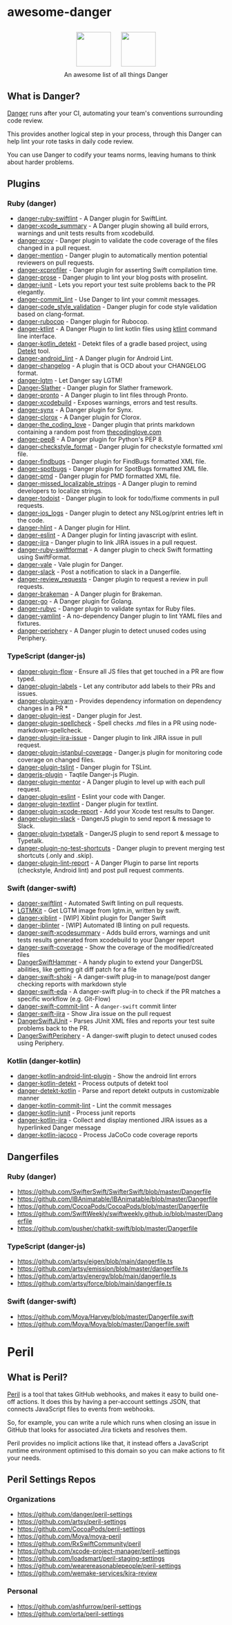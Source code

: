 # awesome-danger

<p align="center">
  <a href="https://danger.systems"><img src="http://danger.systems/images/js/danger-logo-hero-cachable@2x.png" height="80"  hspace="10px" vspace="10px"></a>
  <a href="https://github.com/danger/peril"><img src="http://danger.systems/images/js/peril-logo-hero-cachable@2x.png" height="80"  hspace="10px" vspace="10px"></a>
  </br>An awesome list of all things Danger
</p>


## What is Danger?

[Danger](https://github.com/danger/danger) runs after your CI, automating your team's conventions surrounding code review.

This provides another logical step in your process, through this Danger can help lint your rote tasks in daily code review.

You can use Danger to codify your teams norms, leaving humans to think about harder problems.

## Plugins

### Ruby (danger)
- [danger-ruby-swiftlint](https://github.com/ashfurrow/danger-ruby-swiftlint) - A Danger plugin for SwiftLint.
- [danger-xcode_summary](https://github.com/diogot/danger-xcode_summary) - A Danger plugin showing all build errors, warnings and unit tests results from xcodebuild.
- [danger-xcov](https://github.com/nakiostudio/danger-xcov) - Danger plugin to validate the code coverage of the files changed in a pull request.
- [danger-mention](https://github.com/danger/danger-mention) - Danger plugin to automatically mention potential reviewers on pull requests.
- [danger-xcprofiler](https://github.com/giginet/danger-xcprofiler) - Danger plugin for asserting Swift compilation time.
- [danger-prose](https://github.com/dbgrandi/danger-prose) - Danger plugin to lint your blog posts with proselint.
- [danger-junit](https://github.com/orta/danger-junit) - Lets you report your test suite problems back to the PR elegantly.
- [danger-commit_lint](https://github.com/jonallured/danger-commit_lint) - Use Danger to lint your commit messages.
- [danger-code_style_validation](https://github.com/flix-tech/danger-code_style_validation) - Danger plugin for code style validation based on clang-format.
- [danger-rubocop](https://github.com/ashfurrow/danger-rubocop) - Danger plugin for Rubocop.
- [danger-ktlint](https://github.com/mataku/danger-ktlint) - A Danger Plugin to lint kotlin files using [ktlint](https://github.com/pinterest/ktlint) command line interface.
- [danger-kotlin_detekt](https://github.com/NFesquet/danger-kotlin_detekt) - Detekt files of a gradle based project, using [Detekt](https://github.com/arturbosch/detekt) tool.
- [danger-android_lint](https://github.com/loadsmart/danger-android_lint) - A Danger plugin for Android Lint.
- [danger-changelog](https://github.com/dblock/danger-changelog) - A plugin that is OCD about your CHANGELOG format.
- [danger-lgtm](https://github.com/leonhartX/danger-lgtm) - Let Danger say LGTM!
- [Danger-Slather](https://github.com/BrunoMazzo/Danger-Slather) - Danger plugin for Slather framework.
- [danger-pronto](https://github.com/RestlessThinker/danger-pronto) - A Danger plugin to lint files through Pronto.
- [danger-xcodebuild](https://github.com/valeriomazzeo/danger-xcodebuild) - Exposes warnings, errors and test results.
- [danger-synx](https://github.com/elpassion/danger-synx) - A Danger plugin for Synx.
- [danger-clorox](https://github.com/barbosa/danger-clorox) - A Danger plugin for Clorox.
- [danger-the_coding_love](https://github.com/valeriomazzeo/danger-the_coding_love) - Danger plugin that prints markdown containing a random post from [thecodinglove.com](http://thecodinglove.com)
- [danger-pep8](https://github.com/loadsmart/danger-pep8) - A Danger plugin for Python's PEP 8.
- [danger-checkstyle_format](https://github.com/noboru-i/danger-checkstyle_format) - Danger plugin for checkstyle formatted xml file.
- [danger-findbugs](https://github.com/kazy1991/danger-findbugs) - Danger plugin for FindBugs formatted XML file.
- [danger-spotbugs](https://github.com/mathroule/danger-spotbugs) - Danger plugin for SpotBugs formatted XML file.
- [danger-pmd](https://github.com/mathroule/danger-pmd) - Danger plugin for PMD formatted XML file.
- [danger-missed_localizable_strings](https://github.com/Antondomashnev/danger-missed_localizable_strings) - A Danger plugin to remind developers to localize strings.
- [danger-todoist](https://github.com/hanneskaeufler/danger-todoist) - Danger plugin to look for todo/fixme comments in pull requests.
- [danger-ios_logs](https://github.com/PGSSoft/danger-ios_logs) - Danger plugin to detect any NSLog/print entries left in the code.
- [danger-hlint](https://github.com/blender/danger-hlint) - A Danger plugin for Hlint.
- [danger-eslint](https://github.com/leonhartX/danger-eslint) - A Danger plugin for linting javascript with eslint.
- [danger-jira](https://github.com/RestlessThinker/danger-jira) - Danger plugin to link JIRA issues in a pull request.
- [danger-ruby-swiftformat](https://github.com/garriguv/danger-ruby-swiftformat) - A danger plugin to check Swift formatting using SwiftFormat.
- [danger-vale](https://github.com/MatMoore/danger-vale) - Vale plugin for Danger.
- [danger-slack](https://github.com/duck8823/danger-slack) - Post a notification to slack in a Dangerfile.
- [danger-review_requests](https://github.com/m-nakamura145/danger-review_requests) - Danger plugin to request a review in pull requests.
- [danger-brakeman](https://github.com/nakamurau1/danger-brakeman) - A Danger plugin for Brakeman.
- [danger-go](https://github.com/KennethanCeyer/danger-go) - A Danger plugin for Golang.
- [danger-rubyc](https://github.com/skatkov/danger-rubyc) - Danger plugin to validate syntax for Ruby files.
- [danger-yamlint](https://github.com/skatkov/danger-yamlint) - A no-dependency Danger plugin to lint YAML files and fixtures.
- [danger-periphery](https://github.com/manicmaniac/danger-periphery) - A Danger plugin to detect unused codes using Periphery.

### TypeScript (danger-js)
- [danger-plugin-flow](https://github.com/withspectrum/danger-plugin-flow) - Ensure all JS files that get touched in a PR are flow typed.
- [danger-plugin-labels](https://github.com/withspectrum/danger-plugin-labels) - Let any contributor add labels to their PRs and issues.
- [danger-plugin-yarn](https://github.com/orta/danger-plugin-yarn) - Provides dependency information on dependency changes in a PR *
- [danger-plugin-jest](https://github.com/macklinu/danger-plugin-jest) - Danger plugin for Jest.
- [danger-plugin-spellcheck](https://github.com/orta/danger-plugin-spellcheck) - Spell checks .md files in a PR using node-markdown-spellcheck.
- [danger-plugin-jira-issue](https://github.com/macklinu/danger-plugin-jira-issue) - Danger plugin to link JIRA issue in pull request.
- [danger-plugin-istanbul-coverage](https://github.com/darcy-rayner/danger-plugin-istanbul-coverage) - Danger.js plugin for monitoring code coverage on changed files.
- [danger-plugin-tslint](https://github.com/macklinu/danger-plugin-tslint) - Danger plugin for TSLint.
- [dangerjs-plugin](https://github.com/indigotech/dangerjs-plugin) - Taqtile Danger-js Plugin.
- [danger-plugin-mentor](https://github.com/hanneskaeufler/danger-plugin-mentor) - A Danger plugin to level up with each pull request.
- [danger-plugin-eslint](https://github.com/danpalmer/danger-plugin-eslint) - Eslint your code with Danger.
- [danger-plugin-textlint](https://github.com/okitan/danger-plugin-textlint) - Danger plugin for textlint.
- [danger-plugin-xcode-report](https://github.com/stevethomp/danger-plugin-xcode-report) - Add your Xcode test results to Danger.
- [danger-plugin-slack](https://github.com/julon/danger-plugin-slack) - DangerJS plugin to send report & message to Slack.
- [danger-plugin-typetalk](https://github.com/is2ei/danger-plugin-typetalk) - DangerJS plugin to send report & message to Typetalk.
- [danger-plugin-no-test-shortcuts](https://github.com/macklinu/danger-plugin-no-test-shortcuts) - Danger plugin to prevent merging test shortcuts (.only and .skip).
- [danger-plugin-lint-report](https://github.com/damian-burke/danger-plugin-lint-report/) - A Danger Plugin to parse lint reports (checkstyle, Android lint) and post pull request comments.


### Swift (danger-swift)
- [danger-swiftlint](https://github.com/ashfurrow/danger-swiftlint) - Automated Swift linting on pull requests.
- [LGTMKit](https://github.com/d-date/LGTMKit) - Get LGTM image from lgtm.in, written by swift.
- [danger-xiblint](https://github.com/sunshinejr/danger-xiblint) - [WIP] Xiblint plugin for Danger Swift
- [danger-iblinter](https://github.com/IBDecodable/danger-iblinter) - [WIP] Automated IB linting on pull requests.
- [danger-swift-xcodesummary](https://github.com/f-meloni/danger-swift-xcodesummary) - Adds build errors, warnings and unit tests results generated from xcodebuild to your Danger report
- [danger-swift-coverage](https://github.com/f-meloni/danger-swift-coverage) - Show the coverage of the modified/created files
- [DangerSwiftHammer](https://github.com/el-hoshino/DangerSwiftHammer) - A handy plugin to extend your DangerDSL abilities, like getting git diff patch for a file
- [danger-swift-shoki](https://github.com/yumemi-inc/danger-swift-shoki/) - A danger-swift plug-in to manage/post danger checking reports with markdown style
- [danger-swift-eda](https://github.com/yumemi-inc/danger-swift-eda/) - A danger-swift plug-in to check if the PR matches a specific workflow (e.g. Git-Flow)
- [danger-swift-commit-lint](https://github.com/AppDifferentia/danger-swift-commit-lint) - A `danger-swift` commit linter
- [danger-swift-jira](https://github.com/AppDifferentia/danger-swift-jira) - Show Jira issue on the pull request
- [DangerSwiftJUnit](https://github.com/colinhumber/DangerSwiftJUnit) - Parses JUnit XML files and reports your test suite problems back to the PR.
- [DangerSwiftPeriphery](https://github.com/taji-taji/DangerSwiftPeriphery) - A danger-swift plugin to detect unused codes using Periphery.


### Kotlin (danger-kotlin)
- [danger-kotlin-android-lint-plugin](https://github.com/gianluz/danger-kotlin-android-lint-plugin) - Show the android lint errors
- [danger-kotlin-detekt](https://github.com/AckeeCZ/danger-kotlin-detekt) - Process outputs of detekt tool
- [danger-detekt-kotlin](https://github.com/pavelkorolevxyz/danger-detekt-kotlin) - Parse and report detekt outputs in customizable manner
- [danger-kotlin-commit-lint](https://github.com/AckeeCZ/danger-kotlin-commit-lint) - Lint the commit messages
- [danger-kotlin-junit](https://github.com/AckeeCZ/danger-kotlin-junit) - Process junit reports
- [danger-kotlin-jira](https://github.com/rojanthomas/danger-kotlin-jira) - Collect and display mentioned JIRA issues as a hyperlinked Danger message
- [danger-kotlin-jacoco](https://github.com/appsynth-org/danger-kotlin-jacoco) - Process JaCoCo code coverage reports

## Dangerfiles

### Ruby (danger)
- https://github.com/SwifterSwift/SwifterSwift/blob/master/Dangerfile
- https://github.com/IBAnimatable/IBAnimatable/blob/master/Dangerfile
- https://github.com/CocoaPods/CocoaPods/blob/master/Dangerfile
- https://github.com/SwiftWeekly/swiftweekly.github.io/blob/master/Dangerfile
- https://github.com/pusher/chatkit-swift/blob/master/Dangerfile

### TypeScript (danger-js)
- https://github.com/artsy/eigen/blob/main/dangerfile.ts
- https://github.com/artsy/emission/blob/master/dangerfile.ts
- https://github.com/artsy/energy/blob/main/dangerfile.ts
- https://github.com/artsy/force/blob/main/dangerfile.ts

### Swift (danger-swift)
- https://github.com/Moya/Harvey/blob/master/Dangerfile.swift
- https://github.com/Moya/Moya/blob/master/Dangerfile.swift

# Peril

## What is Peril?

[Peril](https://github.com/danger/peril) is a tool that takes GitHub webhooks, and makes it easy to build one-off actions. It does this by having a per-account settings JSON, that connects JavaScript files to events from webhooks.

So, for example, you can write a rule which runs when closing an issue in GitHub that looks for associated Jira tickets and resolves them.

Peril provides no implicit actions like that, it instead offers a JavaScript runtime environment optimised to this domain so you can make actions to fit your needs.

## Peril Settings Repos

### Organizations
- https://github.com/danger/peril-settings
- https://github.com/artsy/peril-settings
- https://github.com/CocoaPods/peril-settings
- https://github.com/Moya/moya-peril
- https://github.com/RxSwiftCommunity/peril
- https://github.com/xcode-project-manager/peril-settings
- https://github.com/loadsmart/peril-staging-settings
- https://github.com/wearereasonablepeople/peril-settings
- https://github.com/wemake-services/kira-review

### Personal
- https://github.com/ashfurrow/peril-settings
- https://github.com/orta/peril-settings
